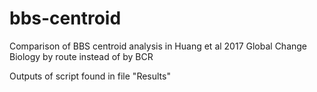 # bbs-centroid
Comparison of BBS centroid analysis in Huang et al 2017 Global Change Biology by route instead of by BCR

Outputs of script found in file "Results"
